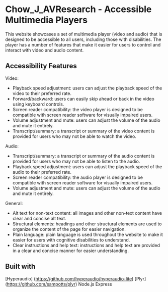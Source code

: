 # Chow_J_AVResearch - Accessible Multimedia Players

This website showcases a set of multimedia player (video and audio) that is designed to be accessible to all users, including those with disabilities. The player has a number of features that make it easier for users to control and interact with video and audio content.

## Accessibility Features

Video:
- Playback speed adjustment: users can adjust the playback speed of the video to their preferred rate.
- Forward/backward: users can easily skip ahead or back in the video using keyboard controls.
- Screen reader compatibility: the video player is designed to be compatible with screen reader software for visually impaired users.
- Volume adjustment and mute: users can adjust the volume of the audio and mute it entirely.
- Transcript/summary: a transcript or summary of the video content is provided for users who may not be able to watch the video.

Audio:
- Transcript/summary: a transcript or summary of the audio content is provided for users who may not be able to listen to the audio.
- Playback speed adjustment: users can adjust the playback speed of the audio to their preferred rate.
- Screen reader compatibility: the audio player is designed to be compatible with screen reader software for visually impaired users.
- Volume adjustment and mute: users can adjust the volume of the audio and mute it entirely.

General:
- Alt text for non-text content: all images and other non-text content have clear and concise alt text.
- Structural elements: headings and other structural elements are used to organize the content of the page for easier navigation.
- Plain language: plain language is used throughout the website to make it easier for users with cognitive disabilities to understand.
- Clear instructions and help text: instructions and help text are provided in a clear and concise manner for easier understanding.
  
## Built with

[Hyperaudio] (https://github.com/hyperaudio/hyperaudio-lite) 
[Plyr] (https://github.com/sampotts/plyr)
Node.js
Express 
